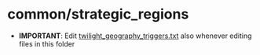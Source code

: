 # common/strategic_regions

- **IMPORTANT**: Edit [twilight_geography_triggers.txt](../scripted_triggers/twilight_geography_triggers.txt) also whenever editing files in this folder
